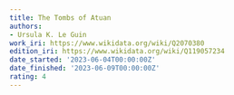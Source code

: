 ```yaml
---
title: The Tombs of Atuan
authors:
- Ursula K. Le Guin
work_iri: https://www.wikidata.org/wiki/Q2070380
edition_iri: https://www.wikidata.org/wiki/Q119057234
date_started: '2023-06-04T00:00:00Z'
date_finished: '2023-06-09T00:00:00Z'
rating: 4
---
```


